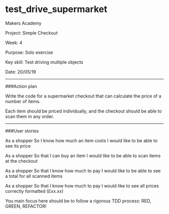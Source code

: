 # test_drive_supermarket

Makers Academy

Project: Simple Checkout

Week: 4

Purpose: Solo exercise

Key skill: Test driving multiple objects

Date: 20/05/19

------------------
###Action plan

Write the code for a supermarket checkout that can calculate the price of a number of items. 

Each item should be priced individually, and the checkout should be able to scan them in any order.

------------------
###User stories

As a shopper
So I know how much an item costs
I would like to be able to see its price

As a shopper
So that I can buy an item
I would like to be able to scan items at the checkout

As a shopper
So that I know how much to pay
I would like to be able to see a total for all scanned items

As a shopper
So that I know how much to pay
I would like to see all prices correctly formatted (£xx.xx)

You main focus here should be to follow a rigorous TDD process: RED, GREEN, REFACTOR!